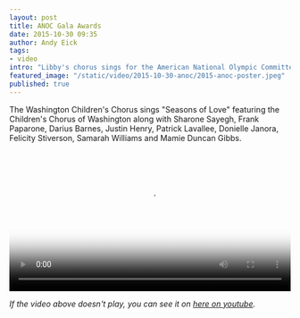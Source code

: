 ```yaml
---
layout: post
title: ANOC Gala Awards
date: 2015-10-30 09:35
author: Andy Eick
tags:
- video
intro: "Libby's chorus sings for the American National Olympic Committee Gala"
featured_image: "/static/video/2015-10-30-anoc/2015-anoc-poster.jpeg"
published: true
---
```

The Washington Children's Chorus sings "Seasons of Love" featuring the Children's Chorus of Washington along with Sharone Sayegh, Frank Paparone, Darius Barnes, Justin Henry, Patrick Lavallee, Donielle Janora, Felicity Stiverson, Samarah Williams and Mamie Duncan Gibbs.

<video
  width='100%'
  src='/video/2015/2015-10-30-anoc.m3u8'
  controls
  poster='{{ site.mediaUrlRoot }}/static/video/2015-10-30-anoc/2015-anoc-poster.jpeg'>
</video>


*If the video above doesn't play, you can see it on [here on youtube](https://youtu.be/59MAZT-Kbac).*
